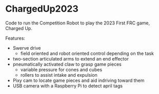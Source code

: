 # ChargedUp2023
Code to run the Competition Robot 
to play the 2023 First FRC game, Charged Up.

Features:
+ Swerve drive
    - field oriented and robot oriented control depending on the task
+ two-section articulated arms to extend an end effector
+ pneumatically activated claw to grasp game pieces
    - variable pressure for cones and cubes
    - rollers to assist intake and expulsion
+ Pixy cam to locate game pieces and aid indriving toward them
+ USB camera with a Raspberry Pi to detect april tags
